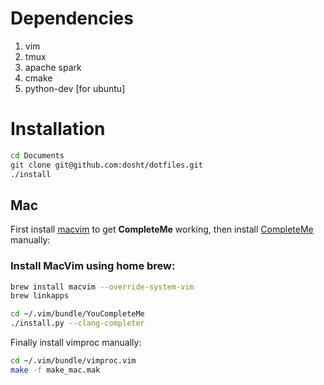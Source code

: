 # Dependencies
1. vim
2. tmux
3. apache spark
4. cmake
5. python-dev [for ubuntu]

# Installation

```bash
cd Documents
git clone git@github.com:dosht/dotfiles.git
./install
```

## Mac
First install [macvim](https://github.com/macvim-dev/macvim/releases) to get **CompleteMe** working,
then install [CompleteMe](https://github.com/Valloric/YouCompleteMe#mac-os-x-super-quick-installation) manually:

### Install MacVim using home brew:

```bash
brew install macvim --override-system-vim
brew linkapps
```

```bash
cd ~/.vim/bundle/YouCompleteMe
./install.py --clang-completer
```

Finally install vimproc manually:

```bash
cd ~/.vim/bundle/vimproc.vim
make -f make_mac.mak
```


